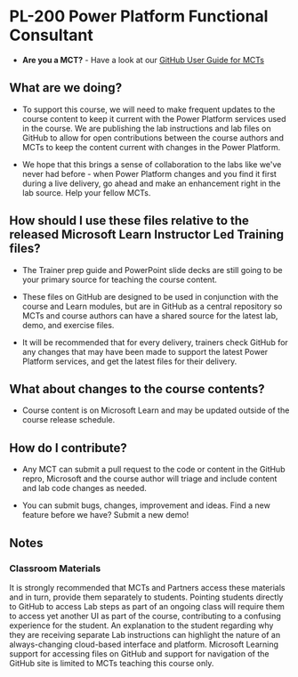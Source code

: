# PL-200 Power Platform Functional Consultant

- **Are you a MCT?** - Have a look at our [GitHub User Guide for MCTs](https://microsoftlearning.github.io/MCT-User-Guide/)

## What are we doing?

- To support this course, we will need to make frequent updates to the course content to keep it current with the Power Platform services used in the course.  We are publishing the lab instructions and lab files on GitHub to allow for open contributions between the course authors and MCTs to keep the content current with changes in the Power Platform.

- We hope that this brings a sense of collaboration to the labs like we've never had before - when Power Platform changes and you find it first during a live delivery, go ahead and make an enhancement right in the lab source. Help your fellow MCTs.

## How should I use these files relative to the released Microsoft Learn Instructor Led Training files?

- The Trainer prep guide and PowerPoint slide decks are still going to be your primary source for teaching the course content.

- These files on GitHub are designed to be used in conjunction with the course and Learn modules, but are in GitHub as a central repository so MCTs and course authors can have a shared source for the latest lab, demo, and exercise files.

- It will be recommended that for every delivery, trainers check GitHub for any changes that may have been made to support the latest Power Platform services, and get the latest files for their delivery.

## What about changes to the course contents?

- Course content is on Microsoft Learn and may be updated outside of the course release schedule.

## How do I contribute?

- Any MCT can submit a pull request to the code or content in the GitHub repro, Microsoft and the course author will triage and include content and lab code changes as needed.

- You can submit bugs, changes, improvement and ideas. Find a new feature before we have? Submit a new demo!

## Notes

### Classroom Materials

It is strongly recommended that MCTs and Partners access these materials and in turn, provide them separately to students. Pointing students directly to GitHub to access Lab steps as part of an ongoing class will require them to access yet another UI as part of the course, contributing to a confusing experience for the student. An explanation to the student regarding why they are receiving separate Lab instructions can highlight the nature of an always-changing cloud-based interface and platform. Microsoft Learning support for accessing files on GitHub and support for navigation of the GitHub site is limited to MCTs teaching this course only.
